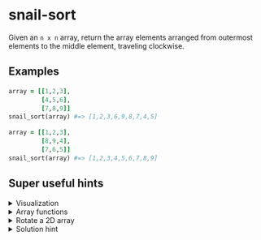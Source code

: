 # snail-sort
Given an `n x n` array, return the array elements arranged from outermost elements to the middle element, traveling clockwise.

## Examples

```ruby
array = [[1,2,3],
         [4,5,6],
         [7,8,9]]
snail_sort(array) #=> [1,2,3,6,9,8,7,4,5]
```

```ruby
array = [[1,2,3],
         [8,9,4],
         [7,6,5]]
snail_sort(array) #=> [1,2,3,4,5,6,7,8,9]
```

## Super useful hints

<details>
  <summary> Visualization </summary>

  ![snail image](snail.png?raw=true "Snail Sort")
</details>

<details>
 <summary> Array functions </summary>

 ### Array.flatten
 Flattens an array by 1 level
 ```ruby
 [[1, 2, 3], [4, 5, 6]].flatten #=> [1, 2, 3, 4, 5, 6]
 ```
 ### Array.shift
 **takes** the first element from an array and returns the taken element (it mutates the original array, which is particularly useful for the snail sort)
 ```ruby
 a = [[1, 2, 3], [4, 5, 6]]
 a.shift #=> [1, 2, 3]
 a #=> [[4, 5, 6]]
 ```
 ### Array.transpose
 Transposes the rows and collumns of an array
 ```ruby
 a = [[1,2], [3,4], [5,6]]
 a.transpose   #=> [[1, 3, 5], [2, 4, 6]]
 ```

 ### Array.reverse
 Reverse the order in an array
 ```ruby
 a = [[1,2], [3,4], [5,6]]
 a.reverse   #=> [[5, 6], [3, 4], [1, 2]]
 ```
</details>

<details>
  <summary> Rotate a 2D array </summary>

  To rotate a 2D array, you can combine the `transpose` and `reverse` methods
  ```ruby
  a = [
   [1, 2, 3]
   [4, 5, 6]
  ]
  a.transpose.reverse
  #=> [
    [3, 6]
    [2, 5]
    [1, 4]
  ]
  ```
  **This is a non mutating operation**
</details>

<details>
  <summary> Solution hint </summary>

  Create a result array `result = []`
  - Take and remove the top values of the array.
  - We want to remove the top values so that we don't repeat any values in our result.
  - Since we want to spiral around the 2D array, we can just **rotate** it and repeat the process of taking the top values.
  - What we'l be left with is an array of arrays that contain the elements in the order that we want, so now we can just **flatten** it.
</details>



